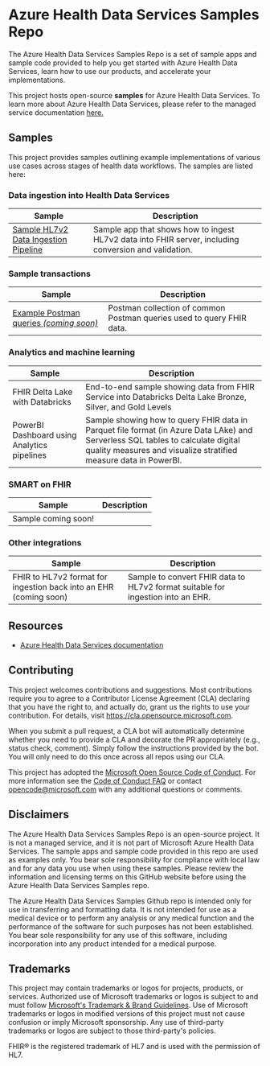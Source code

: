 # Azure Health Data Services Samples Repo
The Azure Health Data Services Samples Repo is a set of sample apps and sample code provided to help you get started with Azure Health Data Services, learn how to use our products, and accelerate your implementations. 

This project hosts open-source **samples** for Azure Health Data Services. To learn more about Azure Health Data Services, please refer to the managed service documentation [here.](https://learn.microsoft.com/en-us/azure/healthcare-apis/healthcare-apis-overview)

## Samples

This project provides samples outlining example implementations of various use cases across stages of health data workflows. The samples are listed here:

### Data ingestion into Health Data Services

|Sample|Description|
| --- | --- |
| [Sample HL7v2 Data Ingestion Pipeline]() | Sample app that shows how to ingest HL7v2 data into FHIR server, including conversion and validation. |


### Sample transactions
|Sample|Description|
| --- | --- |
| [Example Postman queries *(coming soon)*]() | Postman collection of common Postman queries used to query FHIR data.|

### Analytics and machine learning
|Sample|Description|
| --- | --- |
| FHIR Delta Lake with Databricks | End-to-end sample showing data from FHIR Service into Databricks Delta Lake Bronze, Silver, and Gold Levels |
| PowerBI Dashboard using Analytics pipelines | Sample showing how to query FHIR data in Parquet file format (in Azure Data LAke) and Serverless SQL tables to calculate digital quality measures and visualize stratified measure data in PowerBI.|

### SMART on FHIR
|Sample|Description|
| --- | --- |
| Sample coming soon! | |

### Other integrations
|Sample|Description|
| --- | --- |
| FHIR to HL7v2 format for ingestion back into an EHR (coming soon)| Sample to convert FHIR data to HL7v2 format suitable for ingestion into an EHR. |



## Resources
- [Azure Health Data Services documentation](https://learn.microsoft.com/en-us/azure/healthcare-apis/healthcare-apis-overview)


## Contributing

This project welcomes contributions and suggestions.  Most contributions require you to agree to a
Contributor License Agreement (CLA) declaring that you have the right to, and actually do, grant us
the rights to use your contribution. For details, visit https://cla.opensource.microsoft.com.

When you submit a pull request, a CLA bot will automatically determine whether you need to provide
a CLA and decorate the PR appropriately (e.g., status check, comment). Simply follow the instructions
provided by the bot. You will only need to do this once across all repos using our CLA.

This project has adopted the [Microsoft Open Source Code of Conduct](https://opensource.microsoft.com/codeofconduct/).
For more information see the [Code of Conduct FAQ](https://opensource.microsoft.com/codeofconduct/faq/) or
contact [opencode@microsoft.com](mailto:opencode@microsoft.com) with any additional questions or comments.

## Disclaimers

The Azure Health Data Services Samples Repo is an open-source project. It is not a managed service, and it is not part of Microsoft Azure Health Data Services. The sample apps and sample code provided in this repo are used as examples only. You bear sole responsibility for compliance with local law and for any data you use when using these samples. Please review the information and licensing terms on this GitHub website before using the Azure Health Data Services Samples repo.

The Azure Health Data Services Samples Github repo is intended only for use in transferring and formatting data. It is not intended for use as a medical device or to perform any analysis or any medical function and the performance of the software for such purposes has not been established. You bear sole responsibility for any use of this software, including incorporation into any product intended for a medical purpose.

## Trademarks

This project may contain trademarks or logos for projects, products, or services. Authorized use of Microsoft 
trademarks or logos is subject to and must follow 
[Microsoft's Trademark & Brand Guidelines](https://www.microsoft.com/en-us/legal/intellectualproperty/trademarks/usage/general).
Use of Microsoft trademarks or logos in modified versions of this project must not cause confusion or imply Microsoft sponsorship.
Any use of third-party trademarks or logos are subject to those third-party's policies.


FHIR® is the registered trademark of HL7 and is used with the permission of HL7. 
